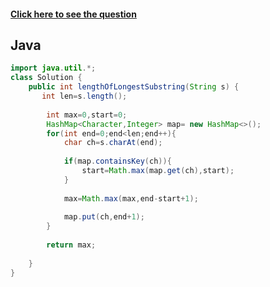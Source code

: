 #### [Click here to see the question](https://leetcode.com/problems/longest-substring-without-repeating-characters/)

## Java

```Java
import java.util.*;
class Solution {
    public int lengthOfLongestSubstring(String s) {
       int len=s.length();
        
        int max=0,start=0;
        HashMap<Character,Integer> map= new HashMap<>(); 
        for(int end=0;end<len;end++){
            char ch=s.charAt(end);
            
            if(map.containsKey(ch)){
                start=Math.max(map.get(ch),start);
            }
            
            max=Math.max(max,end-start+1);
            
            map.put(ch,end+1);
        }
        
        return max;
        
    }
}
```
